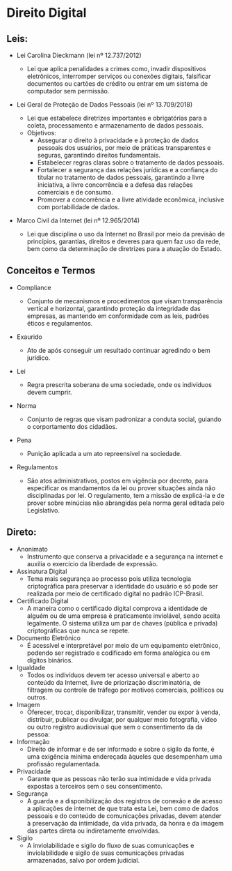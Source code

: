 # Direito Digital

## Leis:
- Lei Carolina Dieckmann (lei nº 12.737/2012)
    - Lei que aplica penalidades a crimes como, invadir dispositivos eletrônicos, interromper serviços ou conexões digitais, falsificar documentos ou cartões de crédito ou entrar em um sistema de computador sem permissão.

- Lei Geral de Proteção de Dados Pessoais (lei nº 13.709/2018)
    - Lei que estabelece diretrizes importantes e obrigatórias para a coleta, processamento e armazenamento de dados pessoais.
    - Objetivos:
        - Assegurar o direito à privacidade e à proteção de dados pessoais dos usuários, por meio de práticas transparentes e seguras, garantindo direitos fundamentais.
        - Estabelecer regras claras sobre o tratamento de dados pessoais.
        - Fortalecer a segurança das relações jurídicas e a confiança do titular no tratamento de dados pessoais, garantindo a livre iniciativa, a livre concorrência e a defesa das relações comerciais e de consumo.
        - Promover a concorrência e a livre atividade econômica, inclusive com portabilidade de dados.

- Marco Civil da Internet (lei nº 12.965/2014)
    - Lei que disciplina o uso da Internet no Brasil por meio da previsão de princípios, garantias, direitos e deveres para quem faz uso da rede, bem como da determinação de diretrizes para a atuação do Estado.

## Conceitos e Termos
- Compliance
    - Conjunto de mecanismos e procedimentos que visam transparência vertical e horizontal, garantindo proteção da integridade das empresas, as mantendo em conformidade com as leis, padrões éticos e regulamentos.

- Exaurido
    - Ato de após conseguir um resultado continuar agredindo o bem jurídico.

- Lei
    - Regra prescrita soberana de uma sociedade, onde os indivíduos devem cumprir.

- Norma
    - Conjunto de regras que visam padronizar a conduta social, guiando o corportamento dos cidadãos.

- Pena
    - Punição aplicada a um ato repreensível na sociedade.

- Regulamentos
    - São atos administrativos, postos em vigência por decreto, para especificar os mandamentos da lei ou prover situações ainda não disciplinadas por lei. O regulamento, tem a missão de explicá-la e de prover sobre minúcias não abrangidas pela norma geral editada pelo Legislativo.


## Direto:
- Anonimato
    - Instrumento que conserva a privacidade e a segurança na internet e auxilia o exercício da liberdade de expressão.
- Assinatura Digital
    - Tema mais segurança ao processo pois utiliza tecnologia criptográfica para preservar a identidade do usuário e só pode ser realizada por meio de certificado digital no padrão ICP-Brasil.
- Certificado Digital
    - A maneira como o certificado digital comprova a identidade de alguém ou de uma empresa é praticamente inviolável, sendo aceita legalmente. O sistema utiliza um par de chaves (pública e privada) criptográficas que nunca se repete.
- Documento Eletrônico
    - É acessível e interpretável por meio de um equipamento eletrônico, podendo ser registrado e codificado em forma analógica ou em dígitos binários.
- Igualdade
    - Todos os indivíduos devem ter acesso universal e aberto ao conteúdo da Internet, livre de priorização discriminatória, de filtragem ou controle de tráfego por motivos comerciais, políticos ou outros.
- Imagem
    - Oferecer, trocar, disponibilizar, transmitir, vender ou expor à venda, distribuir, publicar ou divulgar, por qualquer meio fotografia, vídeo ou outro registro audiovisual que sem o consentimento da da pessoa:
- Informação
    - Direito de informar e de ser informado e sobre o sigilo da fonte, é uma exigência mínima endereçada àqueles que desempenham uma profissão regulamentada.
- Privacidade
    - Garante que as pessoas não terão sua intimidade e vida privada expostas a terceiros sem o seu consentimento.
- Segurança
    - A guarda e a disponibilização dos registros de conexão e de acesso a aplicações de internet de que trata esta Lei, bem como de dados pessoais e do conteúdo de comunicações privadas, devem atender à preservação da intimidade, da vida privada, da honra e da imagem das partes direta ou indiretamente envolvidas.
- Sigilo
    - A inviolabilidade e sigilo do fluxo de suas comunicações e inviolabilidade e sigilo de suas comunicações privadas armazenadas, salvo por ordem judicial.
